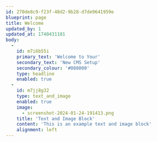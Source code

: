 ```yaml
---
id: 270de8c9-f23f-48d2-9b28-d7de9641959e
blueprint: page
title: Welcome
updated_by: 1
updated_at: 1740431101
body:
  -
    id: m7i6b55i
    primary_text: 'Welcome to Your'
    secondary_text: 'New CMS Setup'
    secondary_colour: '#008000'
    type: headline
    enabled: true
  -
    id: m7jj8g32
    type: text_and_image
    enabled: true
    image:
      - screenshot-2024-01-24-191413.png
    title: 'Text and Image Block'
    content: 'This is an example text and image block'
    alignment: left
---
```

